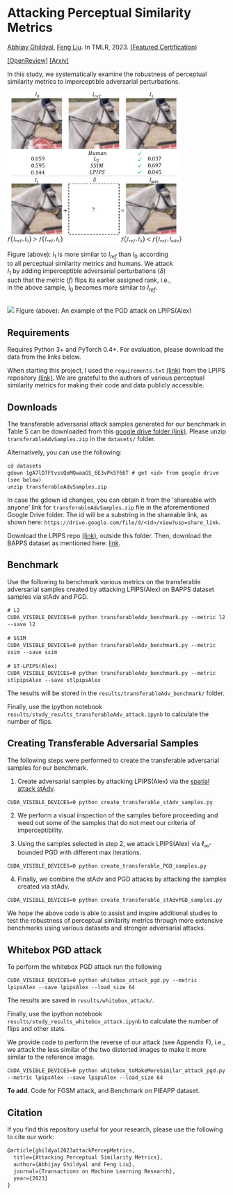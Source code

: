 # Attacking Perceptual Similarity Metrics

[Abhijay Ghildyal](https://abhijay9.github.io/), [Feng Liu](http://web.cecs.pdx.edu/~fliu/). In TMLR, 2023. [(Featured Certification)](https://jmlr.org/tmlr/papers/#) 

[[OpenReview]](https://openreview.net/forum?id=r9vGSpbbRO) [[Arxiv]]()

In this study, we systematically examine the robustness of perceptual similarity metrics to imperceptible adversarial perturbations.

<img src="imgs/teaser.png" width=400>

Figure (above): $I_1$ is more similar to $I_{ref}$ than $I_{0}$ according <br/> 
to all perceptual similarity metrics and humans. We attack <br/>
$I_1$ by adding imperceptible adversarial perturbations ($\delta$) <br/>
such that the metric ($f$) flips its earlier assigned rank, i.e., <br/>
in the above sample, $I_0$ becomes more similar to $I_{ref}$.

<br/>

<img src="https://abhijay9.github.io/images/lpips_pgd.gif" width=300 />
Figure (above): An example of the PGD attack on LPIPS(Alex)


## Requirements

Requires Python 3+ and PyTorch 0.4+. For evaluation, please download the data from the links below. 

When starting this project, I used the `requirements.txt` [(link)](https://github.com/richzhang/PerceptualSimilarity/blob/master/requirements.txt) from the LPIPS repository [(link)](https://github.com/richzhang/PerceptualSimilarity/). We are grateful to the authors of various perceptual similarity metrics for making their code and data publicly accessible.

## Downloads

The transferable adversarial attack samples generated for our benchmark in Table 5 can be downloaded from this [google drive folder (link)](https://drive.google.com/drive/folders/1uocGBWYrxAogMYlHaqFyidB-pjXVcJ7H?usp=sharing). Please unzip `transferableAdvSamples.zip` in the `datasets/` folder.

Alternatively, you can use the following:
```
cd datasets
gdown 1gA7lD7FtvssQoMQwaaGS_6E3vPkSf66T # get <id> from google drive (see below)
unzip transferableAdvSamples.zip
```
In case the gdown id changes, you can obtain it from the 'shareable with anyone' link for `transferableAdvSamples.zip` file in the aforementioned Google Drive folder. The id will be a substring in the shareable link, as shown here: `https://drive.google.com/file/d/<id>/view?usp=share_link`.

Download the LPIPS repo [(link)](https://github.com/richzhang/PerceptualSimilarity), outside this folder. Then, download the BAPPS dataset as mentioned here: [link](https://github.com/richzhang/PerceptualSimilarity#2-berkeley-adobe-perceptual-patch-similarity-bapps-dataset).

## Benchmark

Use the following to benchmark various metrics on the transferable adversarial samples created by attacking LPIPS(Alex) on BAPPS dataset samples via stAdv and PGD.

```
# L2
CUDA_VISIBLE_DEVICES=0 python transferableAdv_benchmark.py --metric l2 --save l2

# SSIM
CUDA_VISIBLE_DEVICES=0 python transferableAdv_benchmark.py --metric ssim --save ssim

# ST-LPIPS(Alex)
CUDA_VISIBLE_DEVICES=0 python transferableAdv_benchmark.py --metric stlpipsAlex --save stlpipsAlex
```

The results will be stored in the `results/transferableAdv_benchmark/` folder. 

Finally, use the ipython notebook `results/study_results_transferableAdv_attack.ipynb` to calculate the number of flips.

## Creating Transferable Adversarial Samples

The following steps were performed to create the transferable adversarial samples for our benchmark.

1. Create adversarial samples by attacking LPIPS(Alex) via the [spatial attack stAdv](https://github.com/rakutentech/stAdv).
```
CUDA_VISIBLE_DEVICES=0 python create_transferable_stAdv_samples.py
```

2. We perform a visual inspection of the samples before proceeding and weed out some of the samples that do not meet our criteria of imperceptibility.

3. Using the samples selected in step 2, we attack LPIPS(Alex) via $\ell_\infty$-bounded PGD with different max iterations.
```
CUDA_VISIBLE_DEVICES=0 python create_transferable_PGD_samples.py
```

4. Finally, we combine the stAdv and PGD attacks by attacking the samples created via stAdv.
```
CUDA_VISIBLE_DEVICES=0 python create_transferable_stAdvPGD_samples.py
```

We hope the above code is able to assist and inspire additional studies to test the robustness of perceptual similarity metrics through more extensive benchmarks using various datasets and stronger adversarial attacks.

## Whitebox PGD attack

To perform the whitebox PGD attack run the following

```
CUDA_VISIBLE_DEVICES=0 python whitebox_attack_pgd.py --metric lpipsAlex --save lpipsAlex --load_size 64
```

The results are saved in `results/whitebox_attack/`. 

Finally, use the ipython notebook `results/study_results_whitebox_attack.ipynb` to calculate the number of flips and other stats.

We provide code to perform the reverse of our attack (see Appendix F), i.e., we attack the less similar of the two distorted images to make it more similar to the reference image.
```
CUDA_VISIBLE_DEVICES=0 python whitebox_toMakeMoreSimilar_attack_pgd.py --metric lpipsAlex --save lpipsAlex --load_size 64
```

<b>To add</b>. 
Code for FGSM attack, and Benchmark on PIEAPP dataset.

## Citation

If you find this repository useful for your research, please use the following to cite our work:

```
@article{ghildyal2023attackPercepMetrics,
  title={Attacking Perceptual Similarity Metrics},
  author={Abhijay Ghildyal and Feng Liu},
  journal={Transactions on Machine Learning Research},
  year={2023}
}
```

